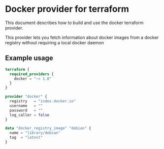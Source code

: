 # Docker provider for terraform
This document describes how to build and use the docker terraform provider.

This provider lets you fetch information about docker images from a docker registry without
requiring a local docker daemon

## Example usage

```terraform
terraform {
  required_providers {
    docker = "~> 1.0"
  }
}

provider "docker" {
  registry   = "index.docker.io"
  username   = ""
  password   = ""
  log_caller = false
}

data "docker_registry_image" "debian" {
  name = "library/debian"
  tag  = "latest"
}
```
